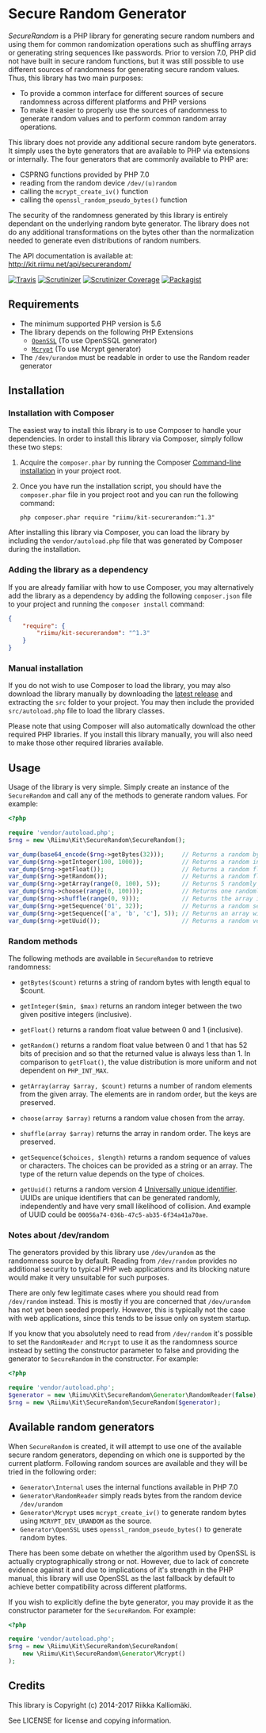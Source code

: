 # Secure Random Generator #

*SecureRandom* is a PHP library for generating secure random numbers and using
them for common randomization operations such as shuffling arrays or generating
string sequences like passwords. Prior to version 7.0, PHP did not have built in
secure random functions, but it was still possible to use different sources of
randomness for generating secure random values. Thus, this library has two main
purposes:

  * To provide a common interface for different sources of secure randomness
    across different platforms and PHP versions
  * To make it easier to properly use the sources of randomness to generate
    random values and to perform common random array operations.

This library does not provide any additional secure random byte generators. It
simply uses the byte generators that are available to PHP via extensions or
internally. The four generators that are commonly available to PHP are:

  * CSPRNG functions provided by PHP 7.0
  * reading from the random device `/dev/(u)random`
  * calling the `mcrypt_create_iv()` function
  * calling the `openssl_random_pseudo_bytes()` function

The security of the randomness generated by this library is entirely dependant
on the underlying random byte generator. The library does not do any additional
transformations on the bytes other than the normalization needed to generate
even distributions of random numbers.

The API documentation is available at: http://kit.riimu.net/api/securerandom/

[![Travis](https://img.shields.io/travis/Riimu/Kit-SecureRandom.svg?style=flat-square)](https://travis-ci.org/Riimu/Kit-SecureRandom)
[![Scrutinizer](https://img.shields.io/scrutinizer/g/Riimu/Kit-SecureRandom.svg?style=flat-square)](https://scrutinizer-ci.com/g/Riimu/Kit-SecureRandom/)
[![Scrutinizer Coverage](https://img.shields.io/scrutinizer/coverage/g/Riimu/Kit-SecureRandom.svg?style=flat-square)](https://scrutinizer-ci.com/g/Riimu/Kit-SecureRandom/)
[![Packagist](https://img.shields.io/packagist/v/riimu/kit-securerandom.svg?style=flat-square)](https://packagist.org/packages/riimu/kit-securerandom)

## Requirements ##

  * The minimum supported PHP version is 5.6
  * The library depends on the following PHP Extensions
    * [`OpenSSL`](http://php.net/manual/en/book.openssl.php) (To use OpenSSQL generator)
    * [`Mcrypt`](http://php.net/manual/en/book.mcrypt.php) (To use Mcrypt generator)
  * The `/dev/urandom` must be readable in order to use the Random reader generator

## Installation ##

### Installation with Composer ###

The easiest way to install this library is to use Composer to handle your
dependencies. In order to install this library via Composer, simply follow
these two steps:

  1. Acquire the `composer.phar` by running the Composer
     [Command-line installation](https://getcomposer.org/download/)
     in your project root.

  2. Once you have run the installation script, you should have the `composer.phar`
     file in you project root and you can run the following command:

     ```
     php composer.phar require "riimu/kit-securerandom:^1.3"
     ```

After installing this library via Composer, you can load the library by
including the `vendor/autoload.php` file that was generated by Composer during
the installation.

### Adding the library as a dependency ###

If you are already familiar with how to use Composer, you may alternatively add
the library as a dependency by adding the following `composer.json` file to your
project and running the `composer install` command:

```json
{
    "require": {
        "riimu/kit-securerandom": "^1.3"
    }
}
```

### Manual installation ###

If you do not wish to use Composer to load the library, you may also download
the library manually by downloading the [latest release](https://github.com/Riimu/Kit-SecureRandom/releases/latest)
and extracting the `src` folder to your project. You may then include the
provided `src/autoload.php` file to load the library classes.

Please note that using Composer will also automatically download the other
required PHP libraries. If you install this library manually, you will also need
to make those other required libraries available.

## Usage ##

Usage of the library is very simple. Simply create an instance of the
`SecureRandom` and call any of the methods to generate random values. For
example:

```php
<?php

require 'vendor/autoload.php';
$rng = new \Riimu\Kit\SecureRandom\SecureRandom();

var_dump(base64_encode($rng->getBytes(32)));     // Returns a random byte string
var_dump($rng->getInteger(100, 1000));           // Returns a random integer between 100 and 1000
var_dump($rng->getFloat());                      // Returns a random float between 0 and 1
var_dump($rng->getRandom());                     // Returns a random float between 0 and 1 (not including 1)
var_dump($rng->getArray(range(0, 100), 5));      // Returns 5 randomly selected elements from the array
var_dump($rng->choose(range(0, 100)));           // Returns one randomly chosen value from the array
var_dump($rng->shuffle(range(0, 9)));            // Returns the array in random order
var_dump($rng->getSequence('01', 32));           // Returns a random sequence of 0s and 1s with length of 32
var_dump($rng->getSequence(['a', 'b', 'c'], 5)); // Returns an array with 5 elements randomly chosen from 'a', 'b', and 'c'
var_dump($rng->getUuid());                       // Returns a random version UUID, e.g. '00056a74-036b-47c5-ab35-6f34a41a70ae'
```

### Random methods ###

The following methods are available in `SecureRandom` to retrieve randomness:

  * `getBytes($count)` returns a string of random bytes with length equal to
    $count.

  * `getInteger($min, $max)` returns an random integer between the two given
    positive integers (inclusive).

  * `getFloat()` returns a random float value between 0 and 1 (inclusive).

  * `getRandom()` returns a random float value between 0 and 1 that has 52 bits
    of precision and so that the returned value is always less than 1. In
    comparison to `getFloat()`, the value distribution is more uniform and not
    dependent on `PHP_INT_MAX`.

  * `getArray(array $array, $count)` returns a number of random elements from
    the given array. The elements are in random order, but the keys are
    preserved.

  * `choose(array $array)` returns a random value chosen from the array.

  * `shuffle(array $array)` returns the array in random order. The keys are
    preserved.

  * `getSequence($choices, $length)` returns a random sequence of values or
    characters. The choices can be provided as a string or an array. The type of
    the return value depends on the type of choices.

  * `getUuid()` returns a random version 4 [Universally unique identifier](https://en.wikipedia.org/wiki/Universally_unique_identifier).
     UUIDs are unique identifiers that can be generated randomly, independently
     and have very small likelihood of collision. And example of UUID could be
    `00056a74-036b-47c5-ab35-6f34a41a70ae`.

### Notes about /dev/random ###

The generators provided by this library use `/dev/urandom` as the randomness
source by default. Reading from `/dev/random` provides no additional security
to typical PHP web applications and its blocking nature would make it very
unsuitable for such purposes.

There are only few legitimate cases where you should read from `/dev/random`
instead. This is mostly if you are concerned that `/dev/urandom` has not yet
been seeded properly. However, this is typically not the case with web
applications, since this tends to be issue only on system startup.

If you know that you absolutely need to read from `/dev/random` it's possible
to set the `RandomReader` and `Mcrypt` to use it as the randomness source
instead by setting the constructor parameter to false and providing the
generator to `SecureRandom` in the constructor. For example:

```php
<?php

require 'vendor/autoload.php';
$generator = new \Riimu\Kit\SecureRandom\Generator\RandomReader(false);
$rng = new \Riimu\Kit\SecureRandom\SecureRandom($generator);
```

## Available random generators ##

When `SecureRandom` is created, it will attempt to use one of the available
secure random generators, depending on which one is supported by the current
platform. Following random sources are available and they will be tried in the
following order:

  * `Generator\Internal` uses the internal functions available in PHP 7.0
  * `Generator\RandomReader` simply reads bytes from the random device
    `/dev/urandom`
  * `Generator\Mcrypt` uses `mcrypt_create_iv()` to generate random bytes using
    `MCRYPT_DEV_URANDOM` as the source.
  * `Generator\OpenSSL` uses `openssl_random_pseudo_bytes()` to generate random
    bytes.

There has been some debate on whether the algorithm used by OpenSSL is actually
cryptographically strong or not. However, due to lack of concrete evidence
against it and due to implications of it's strength in the PHP manual, this
library will use OpenSSL as the last fallback by default to achieve better
compatibility across different platforms.

If you wish to explicitly define the byte generator, you may provide it as the
constructor parameter for the `SecureRandom`. For example:

```php
<?php

require 'vendor/autoload.php';
$rng = new \Riimu\Kit\SecureRandom\SecureRandom(
    new \Riimu\Kit\SecureRandom\Generator\Mcrypt()
);
```

## Credits ##

This library is Copyright (c) 2014-2017 Riikka Kalliomäki.

See LICENSE for license and copying information.
